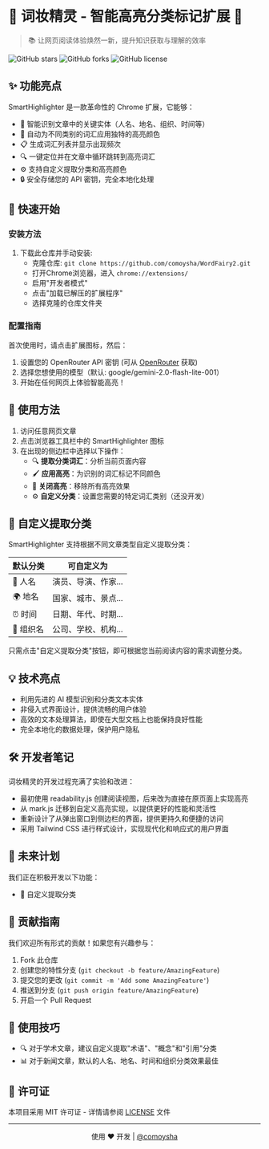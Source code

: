 # 🌟 词妆精灵 - 智能高亮分类标记扩展 🌟

> 📚 让网页阅读体验焕然一新，提升知识获取与理解的效率

![GitHub stars](https://img.shields.io/github/stars/comoysha/WordFairy2?style=social)
![GitHub forks](https://img.shields.io/github/forks/comoysha/WordFairy2?style=social)
![GitHub license](https://img.shields.io/github/license/comoysha/WordFairy2)

## ✨ 功能亮点

SmartHighlighter 是一款革命性的 Chrome 扩展，它能够：

- 🧠 智能识别文章中的关键实体（人名、地名、组织、时间等）
- 🎨 自动为不同类别的词汇应用独特的高亮颜色
- 📋 生成词汇列表并显示出现频次
- 🔍 一键定位并在文章中循环跳转到高亮词汇
- ⚙️ 支持自定义提取分类和高亮颜色
- 🔒 安全存储您的 API 密钥，完全本地化处理

## 🚀 快速开始

### 安装方法

1. 下载此仓库并手动安装:
   - 克隆仓库: `git clone https://github.com/comoysha/WordFairy2.git`
   - 打开Chrome浏览器，进入 `chrome://extensions/`
   - 启用"开发者模式"
   - 点击"加载已解压的扩展程序"
   - 选择克隆的仓库文件夹

### 配置指南

首次使用时，请点击扩展图标，然后：

1. 设置您的 OpenRouter API 密钥 (可从 [OpenRouter](https://openrouter.ai/) 获取)
2. 选择您想使用的模型（默认: google/gemini-2.0-flash-lite-001）
3. 开始在任何网页上体验智能高亮！

## 🧩 使用方法

1. 访问任意网页文章
2. 点击浏览器工具栏中的 SmartHighlighter 图标
3. 在出现的侧边栏中选择以下操作：
   - 🔍 **提取分类词汇**：分析当前页面内容
   - 🖌️ **应用高亮**：为识别的词汇标记不同颜色
   - 🚫 **关闭高亮**：移除所有高亮效果
   - ⚙️ **自定义分类**：设置您需要的特定词汇类别（还没开发）


## 🎯 自定义提取分类

SmartHighlighter 支持根据不同文章类型自定义提取分类：

| 默认分类 | 可自定义为 |
|---------|------------|
| 👤 人名 | 演员、导演、作家... |
| 🌍 地名 | 国家、城市、景点... |
| ⏰ 时间 | 日期、年代、时期... |
| 🏢 组织名 | 公司、学校、机构... |

只需点击"自定义提取分类"按钮，即可根据您当前阅读内容的需求调整分类。

## 💡 技术亮点

- 利用先进的 AI 模型识别和分类文本实体
- 非侵入式界面设计，提供流畅的用户体验
- 高效的文本处理算法，即使在大型文档上也能保持良好性能
- 完全本地化的数据处理，保护用户隐私

## 🛠️ 开发者笔记

词妆精灵的开发过程充满了实验和改进：

- 最初使用 readability.js 创建阅读视图，后来改为直接在原页面上实现高亮
- 从 mark.js 迁移到自定义高亮实现，以提供更好的性能和灵活性
- 重新设计了从弹出窗口到侧边栏的界面，提供更持久和便捷的访问
- 采用 Tailwind CSS 进行样式设计，实现现代化和响应式的用户界面

## 🔮 未来计划

我们正在积极开发以下功能：

- 📱 自定义提取分类

## 💖 贡献指南

我们欢迎所有形式的贡献！如果您有兴趣参与：

1. Fork 此仓库
2. 创建您的特性分支 (`git checkout -b feature/AmazingFeature`)
3. 提交您的更改 (`git commit -m 'Add some AmazingFeature'`)
4. 推送到分支 (`git push origin feature/AmazingFeature`)
5. 开启一个 Pull Request

## 📝 使用技巧

- 🔍 对于学术文章，建议自定义提取"术语"、"概念"和"引用"分类
- 📊 对于新闻文章，默认的人名、地名、时间和组织分类效果最佳

## 📄 许可证

本项目采用 MIT 许可证 - 详情请参阅 [LICENSE](LICENSE) 文件

---

<p align="center">
  使用 ❤️ 开发 | <a href="https://github.com/comoysha">@comoysha</a>
</p>
